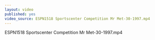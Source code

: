 ```yaml
---
layout: video
published: yes
video_source: ESPN1518 Sportscenter Competition Mr Met-30-1997.mp4
---
```

ESPN1518 Sportscenter Competition Mr Met-30-1997.mp4
